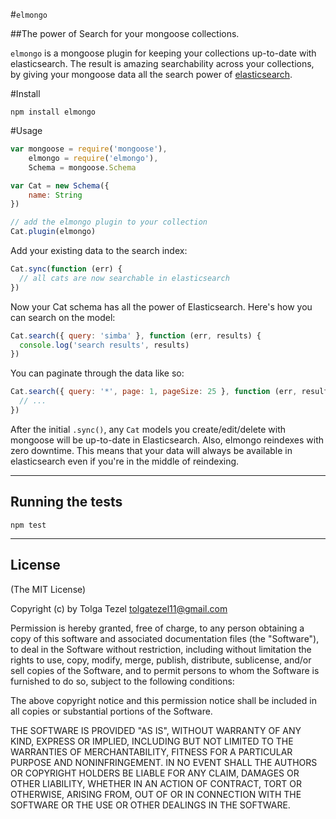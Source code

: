#`elmongo`

##The power of Search for your mongoose collections.


`elmongo` is a mongoose plugin for keeping your collections up-to-date with elasticsearch. The result is amazing searchability across your collections, by giving your mongoose data all the search power of [elasticsearch](http://www.elasticsearch.org).

#Install

```
npm install elmongo
```

#Usage
```js
var mongoose = require('mongoose'),
    elmongo = require('elmongo'), 
    Schema = mongoose.Schema

var Cat = new Schema({
    name: String
})

// add the elmongo plugin to your collection
Cat.plugin(elmongo)
```

Add your existing data to the search index:
```js
Cat.sync(function (err) {
  // all cats are now searchable in elasticsearch
})
```

Now your Cat schema has all the power of Elasticsearch. Here's how you can search on the model:
```js
Cat.search({ query: 'simba' }, function (err, results) {
  console.log('search results', results)
})
```

You can paginate through the data like so:
```js
Cat.search({ query: '*', page: 1, pageSize: 25 }, function (err, results) {
  // ...
})
```

After the initial `.sync()`, any `Cat` models you create/edit/delete with mongoose will be up-to-date in Elasticsearch. Also, elmongo reindexes with zero downtime. This means that your data will always be available in elasticsearch even if you're in the middle of reindexing.

-------

## Running the tests

```
npm test
```

-------

## License 

(The MIT License)

Copyright (c) by Tolga Tezel <tolgatezel11@gmail.com>

Permission is hereby granted, free of charge, to any person obtaining a copy
of this software and associated documentation files (the "Software"), to deal
in the Software without restriction, including without limitation the rights
to use, copy, modify, merge, publish, distribute, sublicense, and/or sell
copies of the Software, and to permit persons to whom the Software is
furnished to do so, subject to the following conditions:

The above copyright notice and this permission notice shall be included in
all copies or substantial portions of the Software.

THE SOFTWARE IS PROVIDED "AS IS", WITHOUT WARRANTY OF ANY KIND, EXPRESS OR
IMPLIED, INCLUDING BUT NOT LIMITED TO THE WARRANTIES OF MERCHANTABILITY,
FITNESS FOR A PARTICULAR PURPOSE AND NONINFRINGEMENT. IN NO EVENT SHALL THE
AUTHORS OR COPYRIGHT HOLDERS BE LIABLE FOR ANY CLAIM, DAMAGES OR OTHER
LIABILITY, WHETHER IN AN ACTION OF CONTRACT, TORT OR OTHERWISE, ARISING FROM,
OUT OF OR IN CONNECTION WITH THE SOFTWARE OR THE USE OR OTHER DEALINGS IN
THE SOFTWARE.
